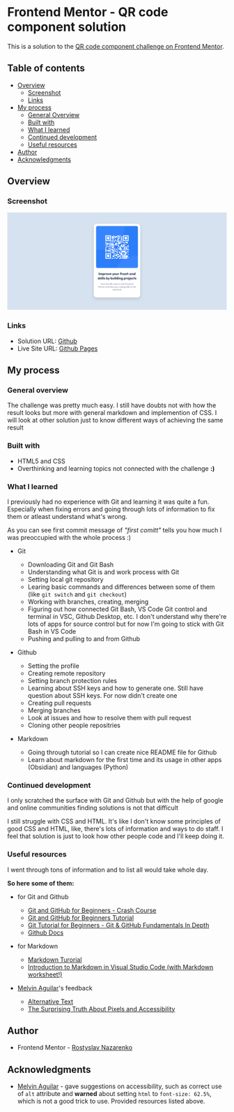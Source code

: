 # Frontend Mentor - QR code component solution

This is a solution to the [QR code component challenge on Frontend Mentor](https://www.frontendmentor.io/challenges/qr-code-component-iux_sIO_H).

## Table of contents

- [Overview](#overview)
  - [Screenshot](#screenshot)
  - [Links](#links)
- [My process](#my-process)
  - [General Overview](#general-overview)
  - [Built with](#built-with)
  - [What I learned](#what-i-learned)
  - [Continued development](#continued-development)
  - [Useful resources](#useful-resources)
- [Author](#author)
- [Acknowledgments](#acknowledgments)

## Overview

### Screenshot

![Image solution](images/screenshot.png)

### Links

- Solution URL: [Github](https://github.com/rostyslav-nazarenko/qr-code-component-main)
- Live Site URL: [Github Pages](https://rostyslav-nazarenko.github.io/qr-code-component-main/)

## My process

### General overview

The challenge was pretty much easy. I still have doubts not with how the result looks but more with general markdown and implemention of CSS. I will look at other solution just to know different ways of achieving the same result

### Built with

- HTML5 and CSS
- Overthinking and learning topics not connected with the challenge **:)**

### What I learned

  I previously had no experience with Git and learning it was quite a fun. Especially when fixing errors and going through lots of information to fix them or atleast understand what's wrong.

  As you can see first commit message of _"first comitt"_ tells you how much I was preoccupied with the whole process :)

- Git
  - Downloading Git and Git Bash
  - Understanding what Git is and work process with Git
  - Setting local git repository
  - Learing basic commands and differences between some of them (like `git switch` and `git checkout`)
  - Working with branches, creating, merging
  - Figuring out how connected Git Bash, VS Code Git control and terminal in VSC, Github Desktop, etc. I don't understand why there're lots of apps for source control but for now I'm going to stick with Git Bash in VS Code
  - Pushing and pulling to and from Github
  

- Github
  - Setting the profile
  - Creating remote repository
  - Setting branch protection rules
  - Learning about SSH keys and how to generate one. Still have question about SSH keys. For now didn't create one
  - Creating pull requests
  - Merging branches
  - Look at issues and how to resolve them with pull request
  - Cloning other people repositries

- Markdown
  - Going through tutorial so I can create nice README file for Github
  - Learn about markdown for the first time and its usage in other apps (Obsidian) and languages (Python)

### Continued development

I only scratched the surface with Git and Github but with the help of google and online communities finding solutions is not that difficult

I still struggle with CSS and HTML. It's like I don't know some principles of good CSS and HTML, like, there's lots of information and ways to do staff. I feel that solution is just to look how other people code and I'll keep doing it.

### Useful resources

I went through tons of information and to list all would take whole day.

**So here some of them:**

- for Git and Github
  - [Git and GitHub for Beginners - Crash Course](https://www.youtube.com/watch?v=RGOj5yH7evk)
  - [Git and GitHub for Beginners Tutorial](https://www.youtube.com/watch?v=tRZGeaHPoaw)
  - [Git Tutorial for Beginners - Git & GitHub Fundamentals In Depth](https://www.youtube.com/watch?v=DVRQoVRzMIY)
  - [Github Docs](https://docs.github.com/en)

- for Markdown
  - [Markdown Turorial](https://www.markdowntutorial.com/)
  - [Introduction to Markdown in Visual Studio Code (with Markdown worksheet!)](https://www.youtube.com/watch?v=pTCROLZLhDM)

- [Melvin Aguilar](https://www.frontendmentor.io/profile/MelvinAguilar)'s feedback
  - [Alternative Text](https://webaim.org/techniques/alttext/)
  - [The Surprising Truth About Pixels and Accessibility](https://www.joshwcomeau.com/css/surprising-truth-about-pixels-and-accessibility/)

## Author

- Frontend Mentor - [Rostyslav Nazarenko](https://www.frontendmentor.io/profile/rostyslav-nazarenko)

## Acknowledgments

- [Melvin Aguilar](https://www.frontendmentor.io/profile/MelvinAguilar) - gave suggestions on accessibility, such as correct use of `alt` attribute and **warned** about setting `html` to `font-size: 62.5%`, which is not a good trick to use. Provided resources listed above.
